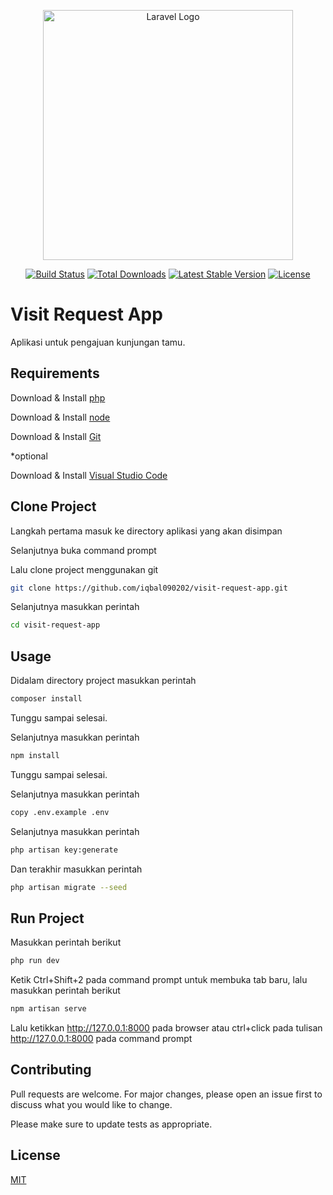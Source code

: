 <p align="center"><a href="https://laravel.com" target="_blank"><img src="https://raw.githubusercontent.com/laravel/art/master/logo-lockup/5%20SVG/2%20CMYK/1%20Full%20Color/laravel-logolockup-cmyk-red.svg" width="400" alt="Laravel Logo"></a></p>

<p align="center">
<a href="https://github.com/laravel/framework/actions"><img src="https://github.com/laravel/framework/workflows/tests/badge.svg" alt="Build Status"></a>
<a href="https://packagist.org/packages/laravel/framework"><img src="https://img.shields.io/packagist/dt/laravel/framework" alt="Total Downloads"></a>
<a href="https://packagist.org/packages/laravel/framework"><img src="https://img.shields.io/packagist/v/laravel/framework" alt="Latest Stable Version"></a>
<a href="https://packagist.org/packages/laravel/framework"><img src="https://img.shields.io/packagist/l/laravel/framework" alt="License"></a>
</p>

# Visit Request App

Aplikasi untuk pengajuan kunjungan tamu.

## Requirements
Download & Install [php](https://windows.php.net/downloads/releases/php-8.3.4-nts-Win32-vs16-x64.zip)

Download & Install [node](https://nodejs.org/en/download)

Download & Install [Git](https://windows.php.net/downloads/releases/php-8.3.4-nts-Win32-vs16-x64.zip)

*optional

Download & Install [Visual Studio Code](https://code.visualstudio.com/download)

## Clone Project

Langkah pertama masuk ke directory aplikasi yang akan disimpan

Selanjutnya buka command prompt

Lalu clone project menggunakan git

```bash
git clone https://github.com/iqbal090202/visit-request-app.git
```

Selanjutnya masukkan perintah 

```bash
cd visit-request-app
```

## Usage

Didalam directory project masukkan perintah

```bash
composer install
```
Tunggu sampai selesai.

Selanjutnya masukkan perintah

```bash
npm install
```
Tunggu sampai selesai.

Selanjutnya masukkan perintah

```bash
copy .env.example .env
```

Selanjutnya masukkan perintah

```bash
php artisan key:generate
```

Dan terakhir masukkan perintah

```bash
php artisan migrate --seed
```

## Run Project

Masukkan perintah berikut

```bash
php run dev
```

Ketik Ctrl+Shift+2 pada command prompt untuk membuka tab baru, lalu masukkan perintah berikut

```bash
npm artisan serve
```

Lalu ketikkan http://127.0.0.1:8000 pada browser atau ctrl+click pada tulisan http://127.0.0.1:8000 pada command prompt

## Contributing

Pull requests are welcome. For major changes, please open an issue first
to discuss what you would like to change.

Please make sure to update tests as appropriate.

## License

[MIT](https://choosealicense.com/licenses/mit/)
